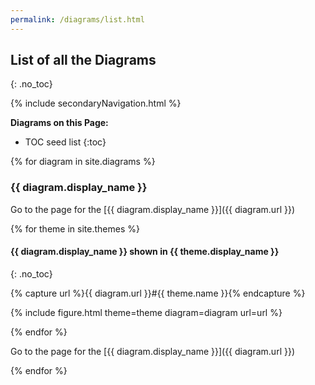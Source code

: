 ```yaml
---
permalink: /diagrams/list.html
---
```

## List of all the Diagrams
{: .no_toc}

{% include secondaryNavigation.html %}

**Diagrams on this Page:**

* TOC seed list
{:toc}

{% for diagram in site.diagrams %}

### {{ diagram.display_name }}

Go to the page for the [{{ diagram.display_name }}]({{ diagram.url }})

{% for theme in site.themes %}

#### {{ diagram.display_name }} shown in {{ theme.display_name }}
{: .no_toc}

{% capture url %}{{ diagram.url }}#{{ theme.name }}{% endcapture %}

{% include figure.html theme=theme diagram=diagram url=url %}

{% endfor %}

Go to the page for the [{{ diagram.display_name }}]({{ diagram.url }})

{% endfor %}
